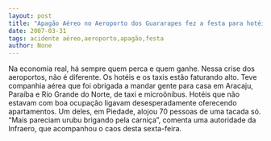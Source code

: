 ```yaml
---
layout: post
title: "Apagão Aéreo no Aeroporto dos Guararapes fez a festa para hotéis e taxistas"
date: 2007-03-31
tags: acidente aéreo,aeroporto,apagão,festa
author: None
---
```

Na economia real, há sempre quem perca e quem ganhe. Nessa crise dos aeroportos, não é diferente.
Os hotéis e os taxis estão faturando alto.
Teve companhia aérea que foi obrigada a mandar gente para casa em Aracaju, Paraíba e Rio Grande do Norte, de taxi e microônibus.
Hotéis que não estavam com boa ocupação ligavam desesperadamente oferecendo apartamentos. Um deles, em Piedade, alojou 70 pessoas de uma tacada só.
“Mais pareciam urubu brigando pela carniça”, comenta uma autoridade da Infraero, que acompanhou o caos desta sexta-feira. 